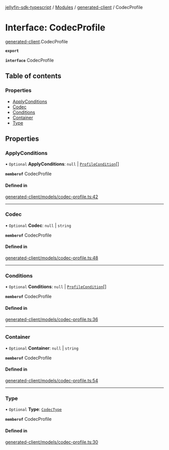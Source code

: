 [jellyfin-sdk-typescript](../README.md) / [Modules](../modules.md) / [generated-client](../modules/generated_client.md) / CodecProfile

# Interface: CodecProfile

[generated-client](../modules/generated_client.md).CodecProfile

**`export`**

**`interface`** CodecProfile

## Table of contents

### Properties

- [ApplyConditions](generated_client.CodecProfile.md#applyconditions)
- [Codec](generated_client.CodecProfile.md#codec)
- [Conditions](generated_client.CodecProfile.md#conditions)
- [Container](generated_client.CodecProfile.md#container)
- [Type](generated_client.CodecProfile.md#type)

## Properties

### ApplyConditions

• `Optional` **ApplyConditions**: ``null`` \| [`ProfileCondition`](generated_client.ProfileCondition.md)[]

**`memberof`** CodecProfile

#### Defined in

[generated-client/models/codec-profile.ts:42](https://github.com/thornbill/jellyfin-sdk-typescript/blob/350a9a5/src/generated-client/models/codec-profile.ts#L42)

___

### Codec

• `Optional` **Codec**: ``null`` \| `string`

**`memberof`** CodecProfile

#### Defined in

[generated-client/models/codec-profile.ts:48](https://github.com/thornbill/jellyfin-sdk-typescript/blob/350a9a5/src/generated-client/models/codec-profile.ts#L48)

___

### Conditions

• `Optional` **Conditions**: ``null`` \| [`ProfileCondition`](generated_client.ProfileCondition.md)[]

**`memberof`** CodecProfile

#### Defined in

[generated-client/models/codec-profile.ts:36](https://github.com/thornbill/jellyfin-sdk-typescript/blob/350a9a5/src/generated-client/models/codec-profile.ts#L36)

___

### Container

• `Optional` **Container**: ``null`` \| `string`

**`memberof`** CodecProfile

#### Defined in

[generated-client/models/codec-profile.ts:54](https://github.com/thornbill/jellyfin-sdk-typescript/blob/350a9a5/src/generated-client/models/codec-profile.ts#L54)

___

### Type

• `Optional` **Type**: [`CodecType`](../enums/generated_client.CodecType.md)

**`memberof`** CodecProfile

#### Defined in

[generated-client/models/codec-profile.ts:30](https://github.com/thornbill/jellyfin-sdk-typescript/blob/350a9a5/src/generated-client/models/codec-profile.ts#L30)
